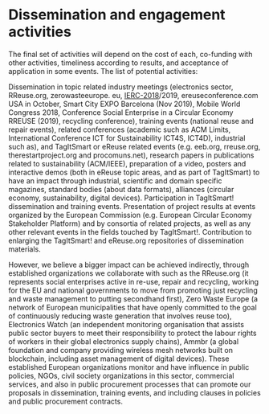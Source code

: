# Dissemination and engagement activities

The final set of activities will depend on the cost of each, co-funding with other activities, timeliness according to results, and acceptance of application in some events. The list of potential activities:

Dissemination in topic related industry meetings \(electronics sector, RReuse.org, zerowasteeurope. eu, [IERC-2018](http://www.icm.ch/ierc-2018)/2019, ereuseconference.com USA in October, Smart City EXPO Barcelona \(Nov 2019\), Mobile World Congress 2018, Conference Social Enterprise in a Circular Economy RREUSE \(2019\), recycling conference\), training events \(national reuse and repair events\), related conferences \(academic such as ACM Limits, International Conference ICT for Sustainability ICT4S, ICT4D\), industrial such as\), and TagItSmart or eReuse related events \(e.g. eeb.org, rreuse.org, therestartproject.org and procomuns.net\), research papers in publications related to sustainability \(ACM/IEEE\), preparation of a video, posters and interactive demos \(both in eReuse topic areas, and as part of TagItSmart\) to have an impact through industrial, scientific and domain specific magazines, standard bodies \(about data formats\), alliances \(circular economy, sustainability, digital devices\). Participation in TagItSmart! dissemination and training events. Presentation of project results at events organized by the European Commission \(e.g. European Circular Economy Stakeholder Platform\) and by consortia of related projects, as well as any other relevant events in the fields touched by TagItSmart!. Contribution to enlarging the TagItSmart! and eReuse.org repositories of dissemination materials.

However, we believe a bigger impact can be achieved indirectly, through established organizations we collaborate with such as the RReuse.org \(it represents social enterprises active in re-use, repair and recycling, working for the EU and national governments to move from promoting just recycling and waste management to putting secondhand first\), Zero Waste Europe \(a network of European municipalities that have openly committed to the goal of continuously reducing waste generation that involves reuse too\), Electronics Watch \(an independent monitoring organisation that assists public sector buyers to meet their responsibility to protect the labour rights of workers in their global electronics supply chains\), Ammbr \(a global foundation and company providing wireless mesh networks built on blockchain, including asset management of digital devices\). These established European organizations monitor and have influence in public policies, NGOs, civil society organizations in this sector, commercial services, and also in public procurement processes that can promote our proposals in dissemination, training events, and including clauses in policies and public procurement contracts.


